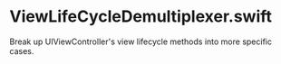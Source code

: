 # ViewLifeCycleDemultiplexer.swift
Break up UIViewController's view lifecycle methods into more specific cases.
